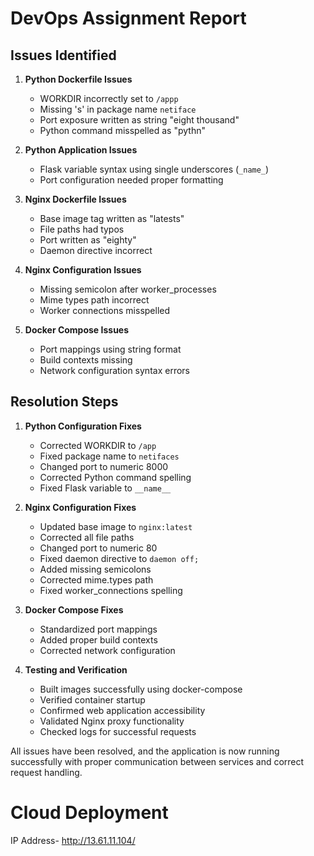 # DevOps Assignment Report

## Issues Identified

1. **Python Dockerfile Issues**
   - WORKDIR incorrectly set to `/appp`
   - Missing 's' in package name `netiface`
   - Port exposure written as string "eight thousand"
   - Python command misspelled as "pythn"

2. **Python Application Issues**
   - Flask variable syntax using single underscores (`_name_`)
   - Port configuration needed proper formatting

3. **Nginx Dockerfile Issues**
   - Base image tag written as "latests"
   - File paths had typos
   - Port written as "eighty"
   - Daemon directive incorrect

4. **Nginx Configuration Issues**
   - Missing semicolon after worker_processes
   - Mime types path incorrect
   - Worker connections misspelled

5. **Docker Compose Issues**
   - Port mappings using string format
   - Build contexts missing
   - Network configuration syntax errors

## Resolution Steps

1. **Python Configuration Fixes**
   - Corrected WORKDIR to `/app`
   - Fixed package name to `netifaces`
   - Changed port to numeric 8000
   - Corrected Python command spelling
   - Fixed Flask variable to `__name__`

2. **Nginx Configuration Fixes**
   - Updated base image to `nginx:latest`
   - Corrected all file paths
   - Changed port to numeric 80
   - Fixed daemon directive to `daemon off;`
   - Added missing semicolons
   - Corrected mime.types path
   - Fixed worker_connections spelling

3. **Docker Compose Fixes**
   - Standardized port mappings
   - Added proper build contexts
   - Corrected network configuration

4. **Testing and Verification**
   - Built images successfully using docker-compose
   - Verified container startup
   - Confirmed web application accessibility
   - Validated Nginx proxy functionality
   - Checked logs for successful requests

All issues have been resolved, and the application is now running successfully with proper communication between services and correct request handling.

# Cloud Deployment
IP Address- http://13.61.11.104/
